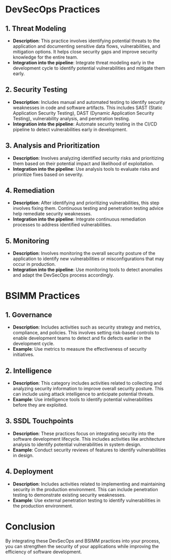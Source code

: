 # DevSecOps Practices

## 1. Threat Modeling
- **Description**: This practice involves identifying potential threats to the application and documenting sensitive data flows, vulnerabilities, and mitigation options. It helps close security gaps and improve security knowledge for the entire team.
- **Integration into the pipeline**: Integrate threat modeling early in the development cycle to identify potential vulnerabilities and mitigate them early.

## 2. Security Testing
- **Description**: Includes manual and automated testing to identify security weaknesses in code and software artifacts. This includes SAST (Static Application Security Testing), DAST (Dynamic Application Security Testing), vulnerability analysis, and penetration testing.
- **Integration into the pipeline**: Automate security testing in the CI/CD pipeline to detect vulnerabilities early in development.

## 3. Analysis and Prioritization
- **Description**: Involves analyzing identified security risks and prioritizing them based on their potential impact and likelihood of exploitation.
- **Integration into the pipeline**: Use analysis tools to evaluate risks and prioritize fixes based on severity.

## 4. Remediation
- **Description**: After identifying and prioritizing vulnerabilities, this step involves fixing them. Continuous testing and penetration testing advice help remediate security weaknesses.
- **Integration into the pipeline**: Integrate continuous remediation processes to address identified vulnerabilities.

## 5. Monitoring
- **Description**: Involves monitoring the overall security posture of the application to identify new vulnerabilities or misconfigurations that may occur in production.
- **Integration into the pipeline**: Use monitoring tools to detect anomalies and adapt the DevSecOps process accordingly.

# BSIMM Practices

## 1. Governance
- **Description**: Includes activities such as security strategy and metrics, compliance, and policies. This involves setting risk-based controls to enable development teams to detect and fix defects earlier in the development cycle.
- **Example**: Use metrics to measure the effectiveness of security initiatives.

## 2. Intelligence
- **Description**: This category includes activities related to collecting and analyzing security information to improve overall security posture. This can include using attack intelligence to anticipate potential threats.
- **Example**: Use intelligence tools to identify potential vulnerabilities before they are exploited.

## 3. SSDL Touchpoints
- **Description**: These practices focus on integrating security into the software development lifecycle. This includes activities like architecture analysis to identify potential vulnerabilities in system design.
- **Example**: Conduct security reviews of features to identify vulnerabilities in design.

## 4. Deployment
- **Description**: Includes activities related to implementing and maintaining security in the production environment. This can include penetration testing to demonstrate existing security weaknesses.
- **Example**: Use external penetration testing to identify vulnerabilities in the production environment.

# Conclusion
By integrating these DevSecOps and BSIMM practices into your process, you can strengthen the security of your applications while improving the efficiency of software development.
